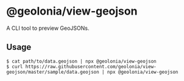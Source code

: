 # @geolonia/view-geojson

A CLI tool to preview GeoJSONs.

## Usage

```shell
$ cat path/to/data.geojson | npx @geolonia/view-geojson
$ curl https://raw.githubusercontent.com/geolonia/view-geojson/master/sample/data.geojson | npx @geolonia/view-geojson
```
